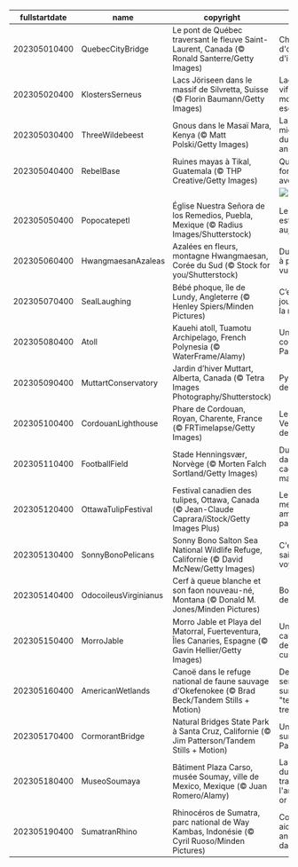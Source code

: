 |fullstartdate|name|copyright|title|image|
|--|--|--|--|--|
202305010400|QuebecCityBridge|Le pont de Québec traversant le fleuve Saint-Laurent, Canada (© Ronald Santerre/Getty Images)|Chef-d'œuvre d'ingénierie|![](/fr-CA/2023/05/202305010400QuebecCityBridge.jpg)|
202305020400|KlostersSerneus|Lacs Jöriseen dans le massif de Silvretta, Suisse (© Florin Baumann/Getty Images)|Lacs bleu vif et montagnes escarpées|![](/fr-CA/2023/05/202305020400KlostersSerneus.jpg)|
202305030400|ThreeWildebeest|Gnous dans le Masaï Mara, Kenya (© Matt Polski/Getty Images)|La grande migration du règne animal|![](/fr-CA/2023/05/202305030400ThreeWildebeest.jpg)|
202305040400|RebelBase|Ruines mayas à Tikal, Guatemala (© THP Creative/Getty Images)|Que la force soit avec vous!|![](/fr-CA/2023/05/202305040400RebelBase.jpg)|
||||![](/fr-CA/2023/05/.jpg)|
202305050400|Popocatepetl|Église Nuestra Señora de los Remedios, Puebla, Mexique (© Radius Images/Shutterstock)|Le Mexique est en fête aujourd’hui!|![](/fr-CA/2023/05/202305050400Popocatepetl.jpg)|
202305060400|HwangmaesanAzaleas|Azalées en fleurs, montagne Hwangmaesan, Corée du Sud (© Stock for you/Shutterstock)|Du pourpre à perte de vue|![](/fr-CA/2023/05/202305060400HwangmaesanAzaleas.jpg)|
202305070400|SealLaughing|Bébé phoque, île de Lundy, Angleterre (© Henley Spiers/Minden Pictures)|C’est la journée de la rigolade!|![](/fr-CA/2023/05/202305070400SealLaughing.jpg)|
202305080400|Atoll|Kauehi atoll, Tuamotu Archipelago, French Polynesia (© WaterFrame/Alamy)|Un petit coin de Paradis|![](/fr-CA/2023/05/202305080400Atoll.jpg)|
202305090400|MuttartConservatory|Jardin d’hiver Muttart, Alberta, Canada (© Tetra Images Photography/Shutterstock)|Pyramides de lumière|![](/fr-CA/2023/05/202305090400MuttartConservatory.jpg)|
202305100400|CordouanLighthouse|Phare de Cordouan, Royan, Charente, France (© FRTimelapse/Getty Images)|Le Versailles des Mers|![](/fr-CA/2023/05/202305100400CordouanLighthouse.jpg)|
202305110400|FootballField|Stade Henningsvær, Norvège (© Morten Falch Sortland/Getty Images)|Du foot dans un cadre magique|![](/fr-CA/2023/05/202305110400FootballField.jpg)|
202305120400|OttawaTulipFestival|Festival canadien des tulipes, Ottawa, Canada (© Jean-Claude Caprara/iStock/Getty Images Plus)|Les meilleures amies des papillons|![](/fr-CA/2023/05/202305120400OttawaTulipFestival.jpg)|
202305130400|SonnyBonoPelicans|Sonny Bono Salton Sea National Wildlife Refuge, Californie (© David McNew/Getty Images)|C'est la saison des voyages|![](/fr-CA/2023/05/202305130400SonnyBonoPelicans.jpg)|
202305140400|OdocoileusVirginianus|Cerf à queue blanche et son faon nouveau-né, Montana (© Donald M. Jones/Minden Pictures)|Bonne fête des mères!|![](/fr-CA/2023/05/202305140400OdocoileusVirginianus.jpg)|
202305150400|MorroJable|Morro Jable et Playa del Matorral, Fuerteventura, Îles Canaries, Espagne (© Gavin Hellier/Getty Images)|Une île carrefour des cultures|![](/fr-CA/2023/05/202305150400MorroJable.jpg)|
202305160400|AmericanWetlands|Canoë dans le refuge national de faune sauvage d'Okefenokee (© Brad Beck/Tandem Stills + Motion)|Des eaux sereines sur une "terre tremblante”|![](/fr-CA/2023/05/202305160400AmericanWetlands.jpg)|
202305170400|CormorantBridge|Natural Bridges State Park à Santa Cruz, Californie (© Jim Patterson/Tandem Stills + Motion)|Une fenêtre sur le Pacifique|![](/fr-CA/2023/05/202305170400CormorantBridge.jpg)|
202305180400|MuseoSoumaya|Bâtiment Plaza Carso, musée Soumay, ville de Mexico, Mexique (© Juan Romero/Alamy)|La lumière du soleil transforme l'argent en or|![](/fr-CA/2023/05/202305180400MuseoSoumaya.jpg)|
202305190400|SumatranRhino|Rhinocéros de Sumatra, parc national de Way Kambas, Indonésie (© Cyril Ruoso/Minden Pictures)|Comment aider les animaux en danger?|![](/fr-CA/2023/05/202305190400SumatranRhino.jpg)|
